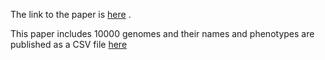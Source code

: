 The link to the paper is [here](https://journals.plos.org/plosbiology/article?id=10.1371/journal.pbio.3001755) .

This paper includes 10000 genomes and their names and phenotypes are published as a CSV file [here](https://ftp.ebi.ac.uk/pub/databases/cryptic/release_june2022/reuse/CRyPTIC_reuse_table_20221019.csv)
